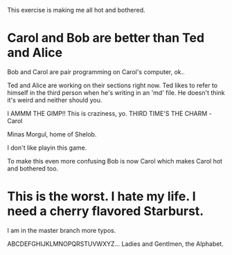 
This exercise is making me all hot and bothered.


# Carol and Bob are better than Ted and Alice

Bob and Carol are pair programming on Carol's computer, ok..

Ted and Alice are working on their sections right now. Ted likes to refer to himself in the third person when he's writing in an 'md' file. He doesn't think it's weird and neither should you.

I AMMM THE GIMP!!
This is craziness, yo.
THIRD TIME'S THE CHARM -Carol


Minas Morgul, home of Shelob.

I don't like playin this game.

To make this even more confusing Bob is now Carol which makes Carol hot and bothered too.


This is the worst. I hate my life. I need a cherry flavored Starburst.
=======

I am in the master branch more typos.

ABCDEFGHIJKLMNOPQRSTUVWXYZ... Ladies and Gentlmen, the Alphabet. 
